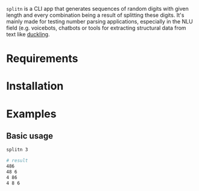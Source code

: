 
`splitn` is a CLI app that generates sequences of random digits with given length and every combination being a result of splitting these digits. It's mainly made for testing number parsing applications, especially in the NLU field (e.g. voicebots, chatbots or tools for extracting structural data from text like [duckling](https://github.com/facebook/duckling).

# Requirements

# Installation

# Examples
## Basic usage
```bash
splitn 3

# result
486
48 6
4 86
4 8 6
```


